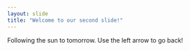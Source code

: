 ```yaml
---
layout: slide
title: "Welcome to our second slide!"
---
```

Following the sun to tomorrow.
Use the left arrow to go back!
